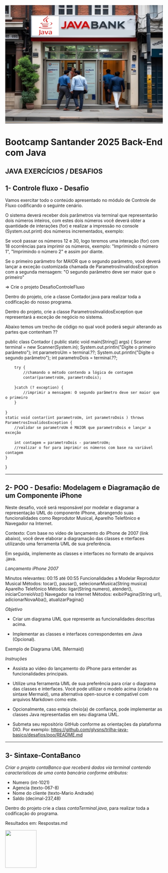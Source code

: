 
<img src="Sintaxe-ContaBanco/img-javaBank.jpg">

# Bootcamp Santander 2025 Back-End com Java

## JAVA EXERCÍCIOS / DESAFIOS

## 1- Controle fluxo - Desafio

Vamos exercitar todo o conteúdo apresentado no módulo de Controle de Fluxo codificando o seguinte cenário.

O sistema deverá receber dois parâmetros via terminal que representarão dois números inteiros, com estes dois números você deverá obter a quantidade de interações (for) e realizar a impressão no console (System.out.print) dos números incrementados, exemplo:

Se você passar os números 12 e 30, logo teremos uma interação (for) com 18 ocorrências para imprimir os números, exemplo: "Imprimindo o número 1", "Imprimindo o número 2" e assim por diante.

Se o primeiro parâmetro for MAIOR que o segundo parâmetro, você deverá lançar a exceção customizada chamada de ParametrosInvalidosException com a segunda mensagem: "O segundo parâmetro deve ser maior que o primeiro"

=> Crie o projeto DesafioControleFluxo

Dentro do projeto, crie a classe Contador.java para realizar toda a codificação do nosso programa.

Dentro do projeto, crie a classe ParametrosInvalidosException que representará a exceção de negócio no sistema.

Abaixo temos um trecho de código no qual você poderá seguir alterando as partes que contenham ??

public class Contador {
	public static void main(String[] args) {
		Scanner terminal = new Scanner(System.in);
		System.out.println("Digite o primeiro parâmetro");
		int parametroUm = terminal.??;
		System.out.println("Digite o segundo parâmetro");
		int parametroDois = terminal.??;
		
		try {
			//chamando o método contendo a lógica de contagem
			contar(parametroUm, parametroDois);
		
		}catch (? exception) {
			//imprimir a mensagem: O segundo parâmetro deve ser maior que o primeiro
		}
		
	}
	static void contar(int parametroUm, int parametroDois ) throws ParametrosInvalidosException {
		//validar se parametroUm é MAIOR que parametroDois e lançar a exceção
		
		int contagem = parametroDois - parametroUm;
		//realizar o for para imprimir os números com base na variável contagem
	}
}

-----------------------

## 2- POO - Desafio: Modelagem e Diagramação de um Componente iPhone

Neste desafio, você será responsável por modelar e diagramar a representação UML do componente iPhone, abrangendo suas funcionalidades como Reprodutor Musical, Aparelho Telefônico e Navegador na Internet.

Contexto: Com base no vídeo de lançamento do iPhone de 2007 (link abaixo), você deve elaborar a diagramação das classes e nterfaces utilizando uma ferramenta UML de sua preferência.

Em seguida, implemente as classes e interfaces no formato de arquivos .java.

*Lançamento iPhone 2007*

Minutos relevantes: 00:15 até 00:55
Funcionalidades a Modelar
Reprodutor Musical
Métodos: tocar(), pausar(), selecionarMusica(String musica)
Aparelho Telefônico
Métodos: ligar(String numero), atender(), iniciarCorreioVoz()
Navegador na Internet
Métodos: exibirPagina(String url), adicionarNovaAba(), atualizarPagina()

*Objetivo*

- Criar um diagrama UML que represente as funcionalidades descritas acima.

- Implementar as classes e interfaces correspondentes em Java (Opcional).

Exemplo de Diagrama UML (Mermaid)

*Instruções*

- Assista ao vídeo do lançamento do iPhone para entender as funcionalidades principais.

- Utilize uma ferramenta UML de sua preferência para criar o diagrama das classes e interfaces. Você pode utilizar o modelo acima (criado na sintaxe Mermaid), uma alternativa open-source e compatível com arquivos Markdown como este.

- Opcionalmente, caso esteja cheio(a) de confiança, pode implementar as classes Java representadas em seu diagrama UML.

- Submeta seu repositório GitHub conforme as orientações da plataforma DIO. Por exemplo:
https://github.com/glysns/trilha-java-basico/desafios/poo/README.md

----------------------------

## 3- Sintaxe-ContaBanco

*Criar o projeto contaBanco que receberá dados via terminal contendo caracteristicas de uma conta bancária conforme atributos:*
  
  - Numero (int-1021)
  - Agencia (texto-067-8)
  - Nome do cliente (texto-Mario Andrade)
  - Saldo (decimal-237,48)

Dentro do projeto crie a class *contaTerminal.java*, para realizar toda a codificação do programa.

Resultados em: Respostas.md

<img src="https://solmorcillo.com.br/imgs_public/logo_SM.jpg" width="100px" height="120px">








